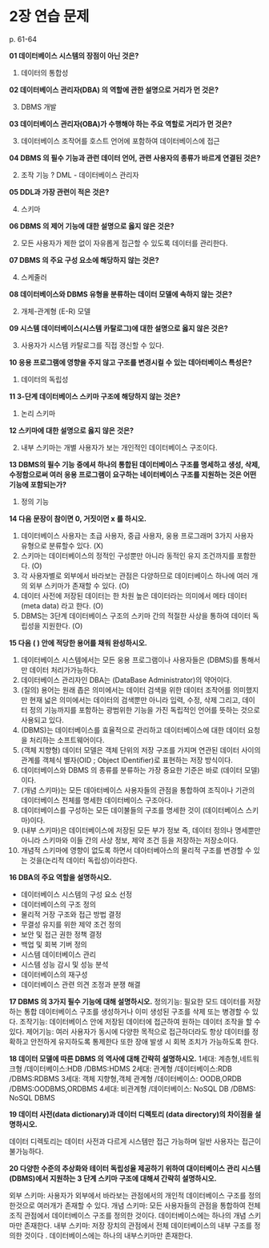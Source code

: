 # 2장 연습 문제

p. 61-64

**01 데이터베이스 시스템의 장점이 아닌 것은?** 

1. 데이터의 통합성


**02 데이터베이스 관리자(DBA) 의 역할에 관한 설명으로 거리가 먼 것은?**

3. DBMS 개발

**03 데이터베이스 관리자(OBA)가 수행해야 하는 주요 역할로 거리가 먼 것은?**


3. 데이터베이스 조작어를 호스트 언어에 포함하여 데이터베이스에 접근


**04 DBMS 의 필수 기능과 관런 데이터 언어, 관련 사용자의 종류가 바르게 연결된 것은?**


2. 조작 기능 ? DML - 데이터베이스 관리자

**05 DDL과 가장 관련이 적은 것은?**

4. 스키마

**06 DBMS 의 제어 기능에 대한 설명으로 옳지 않은 것은?**


2. 모든 사용자가 제한 없이 자유롭게 접근할 수 있도록 데이터를 관리한다.
  
**07 DBMS 의 주요 구성 요소에 해당하지 않는 것은?**

4. 스케줄러

**08 데이터베이스와 DBMS 유형을 분류하는 데이터 모델에 속하지 않는 것은?**

2. 개체-관계형 (E-R) 모델



**09 시스템 데이터베이스(시스템 카탈로그)에 대한 설명으로 옳지 않은 것은?**



3. 사용자가 시스템 카탈로그를 직접 갱신할 수 있다.


**10 응용 프로그램에 영향을 주지 않고 구조를 변경시컬 수 있는 데아터베이스 특성은?**

1. 데이터의 독립성


**11 3-단계 데이터베이스 스키마 구조에 해당하지 않는 것은?**

1. 논리 스키마


**12 스키마에 대한 설명으로 옳지 않은 것은?**


2. 내부 스키마는 개별 사용자가 보는 개인적인 데이터베이스 구조이다.



**13 DBMS의 필수 기능 중에셔 하나의 통합된 데이터베이스 구조를 명세하고 생성, 삭제, 수정함으로써 여러 응용 프로그램이 요구하는 네이터베이스 구조를 지원하는 것은 어떤 기능에 포함되는가?**

1. 정의 기능


**14 다음 문장이 참이면 0, 거짓이먼 x 를 하시오.**

1. 데이터베이스 사용자는 초급 사용자, 중급 사용자, 웅용 프로그래머 3가지 사용자 유형으로 분류할수 있다. (X)
2. 스키마는 데이터베이스의 정적인 구성뿐만 아니라 동적인 유지 조건까지를 포함한다. (O)
3. 각 사용자별로 외부에서 바라보는 관점은 다양하므로 데이터베이스 하나에 여러 개의 외부 스키마가 존재할 수 있다. (O)
4. 데이터 사전에 저장된 데이터는 한 차원 높은 데이터라는 의미에서 메타 데이터 (meta data) 라고 한다. (O)
5. DBMS는 3단계 데이터베이스 구조의 스키마 간의 적절한 사상을 통하여 데이터 독립성을 지원한다. (O)

**15 다음 ( ) 안에 적당한 용어를 채워 완성하시오.**

1. 데이터베이스 시스템에서는 모든 웅용 프로그램이나 사용자들은 (DBMS)를 통해서만 데이터 처리가가능하다.
2. 데이터베이스 관리자인 DBA는 (DataBase Administrator)의 약어이다.
3. (질의) 용어는 원래 좁은 의미에서는 데이터 검색을 위한 데이터 조작어를 의미했지만 현재 넓은 의미에서는 데이터의 검색뿐만 아니라 입력, 수정, 삭제 그리고, 데이터 정의 기능까지를 포함하는 광범위한 기능을 가진 독립적인 언어를 뜻하는 것으로 사용되고 있다.
4. (DBMS)는 데이터베이스를 효율적으로 관리하고 데이터베이스에 대한 데이터 요청을 처리하는 소프트웨어이다.
5. (객체 지향형) 데이터 모델은 객체 단위의 저장 구조를 가지며 연관된 데이터 사이의 관계를 객체식 별자(OID ; Object IDentifier)로 표현하는 저장 방식이다.
6. 데이터베이스와 DBMS 의 종류를 분류하는 가장 중요한 기준은 바로 (데이터 모델)이다.
7. (개념 스키마)는 모든 데아터베이스 사용자들의 관점을 통합하여 조직이나 기관의 데이터베이스 전체를 명세한 데이터베이스 구조아다.
8. 데이터베이스를 구성하는 모든 데이불들의 구조를 명세한 것이 (데이터베이스 스키마)이다.
9. (내부 스키마)은 데이터베이스에 저장된 모든 부가 정보 즉, 데이터 정의나 명세뿐만 아니라 스키마와 이들 간의 사상 정보, 제약 조건 등을 저장하는 저장소이다.
10. 개념적 스키마에 영향이 없도록 하면서 데아터베아스의 물리적 구조를 변경할 수 있는 것을(논리적 데이터 독립성)이라한다.

**16 DBA의 주요 역할을 설명하시오.**
  * 데이터베이스 시스템의 구성 요소 선정
  * 데이터베이스의 구조 정의
  * 물리적 거장 구조와 접근 방법 결정
  * 무결성 유지를 위한 제약 조건 정의
  * 보안 및 접근 권한 정책 결정
  * 백업 및 회복 기버 정의
  * 시스템 데이터베이스 관리
  * 시스템 성능 감시 및 성능 분석
  * 데이터베이스의 재구성
  * 데이터베이스 관련 의견 조정과 분쟁 해결

**17 DBMS 의 3가지 필수 기능에 대해 설명하시오.**
정의기능: 필요한 모드 데이터를 저장하는 통합 데이터베이스 구조를 생성하거나 이미 생성된 구조를 삭제 또는 병경할 수 있다.
조작기능: 데이터베이스 안에 저장된 데이터에 접근하여 원하는 데이터 조작을 할 수 있다.
제어기능: 여러 사용자가 동시에 다양한 목적으로 접근하더라도 항상 데이터를 정확하고 안전하게 유지하도록 통제한다 또한 장애 발생 시 회복 조치가 가능하도록 한다.
  
**18 데이터 모델에 따른 DBMS 의 역사에 대해 간략히 설명하시오.**
1세대: 계층형,네트워크형 /데이터베이스:HDB /DBMS:HDMS
2세대: 관계형  /데이터베이스:RDB /DBMS:RDBMS 
3세대: 객체 지향형,객체 관계형 /데이터베이스: OODB,ORDB /DBMS:OODBMS,ORDBMS
4세대: 비관계형 /데이터베이스: NoSQL DB /DBMS: NoSQL DBMS
  
**19 데이터 사전(data dictionary)과 데이터 디렉토리 (data directory)의 차이점을 설명하시오.**
  
데이터 디렉토리는 데이터 사전과 다르게 시스템만 접근 가능하며 일반 사용자는 접근이 불가능하다.
  
**20 다양한 수준의 추상화와 테이터 독립성율 제공하기 위하여 대이터베이스 관리 시스템 (DBMS)에서 지원하는 3 단계 스키마 구조에 대해셔 간략히 설명하시오.**
  
  외부 스키마: 사용자가 외부에서 바라보는 관점에서의 개인적 데이터베이스 구조를 정의한것으로 여러개가 존재할 수 있다.
  개념 스키마: 모든 사용자들의 관점을 통합하여 전체 조직 관점에서 데이터베이스 구조를 정의한 것이다. 데이터베이스에는 하나의 개념 스키마만 존재한다.
  내부 스키마: 저장 장치의 관점에서 전체 데이터베이스의 내부 구조를 정의한 것이다 . 데이터베이스에는 하나의 내부스키마만 존재한다.
